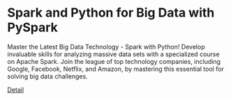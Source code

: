 # Spark and Python for Big Data with PySpark

Master the Latest Big Data Technology - Spark with Python! Develop invaluable skills for analyzing massive data sets with a specialized course on Apache Spark. Join the league of top technology companies, including Google, Facebook, Netflix, and Amazon, by mastering this essential tool for solving big data challenges. 

[Detail](https://eduitfree.com/paHu)